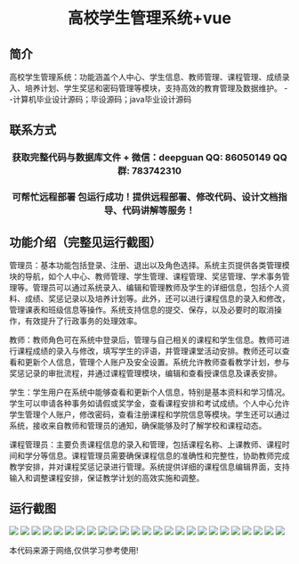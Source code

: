 <p><h1 align="center">高校学生管理系统+vue</h1></p>

## 简介
高校学生管理系统：功能涵盖个人中心、学生信息、教师管理、课程管理、成绩录入、培养计划、学生奖惩和密码管理等模块，支持高效的教育管理及数据维护。    --计算机毕业设计源码；毕设源码；java毕业设计源码


## 联系方式
<p><h3 align="center">获取完整代码与数据库文件 + 微信：deepguan QQ: 86050149 QQ群: 783742310</h3></p>
<p><h3 align="center">可帮忙远程部署 包运行成功！提供远程部署、修改代码、设计文档指导、代码讲解等服务！</h3></p>

## 功能介绍（完整见运行截图）
管理员：基本功能包括登录、注册、退出以及角色选择。系统主页提供各类管理模块的导航，如个人中心、教师管理、学生管理、课程管理、奖惩管理、学术事务管理等。管理员可以通过系统录入、编辑和管理教师及学生的详细信息，包括个人资料、成绩、奖惩记录以及培养计划等。此外，还可以进行课程信息的录入和修改，管理课表和班级信息等操作。系统支持信息的提交、保存，以及必要时的取消操作，有效提升了行政事务的处理效率。

教师：教师角色可在系统中登录后，管理与自己相关的课程和学生信息。教师可进行课程成绩的录入与修改，填写学生的评语，并管理课堂活动安排。教师还可以查看和更新个人信息，管理个人账户及安全设置。系统允许教师查看教学计划，参与奖惩记录的审批流程，并通过课程管理模块，编辑和查看授课信息及课表安排。

学生：学生用户在系统中能够查看和更新个人信息，特别是基本资料和学习情况。学生可以申请各种事务如请假或奖学金，查看课程安排和考试成绩。个人中心允许学生管理个人账户，修改密码，查看注册课程和学院信息等模块。学生还可以通过系统，接收来自教师和管理员的通知，确保能够及时了解学校和课程动态。

课程管理员：主要负责课程信息的录入和管理，包括课程名称、上课教师、课程时间和学分等信息。课程管理员需要确保课程信息的准确性和完整性，协助教师完成教学安排，并对课程奖惩记录进行管理。系统提供详细的课程信息编辑界面，支持输入和调整课程安排，保证教学计划的高效实施和调整。


## 运行截图
![](img/001.jpg)
![](img/002.jpg)
![](img/003.jpg)
![](img/004.jpg)
![](img/005.jpg)
![](img/006.jpg)
![](img/007.jpg)
![](img/008.jpg)
![](img/009.jpg)
![](img/010.jpg)
![](img/011.jpg)
![](img/012.jpg)
![](img/013.jpg)
![](img/014.jpg)
![](img/015.jpg)
![](img/016.jpg)
![](img/017.jpg)
![](img/018.jpg)
![](img/019.jpg)
![](img/020.jpg)
![](img/021.jpg)
![](img/022.jpg)
![](img/023.jpg)
![](img/024.jpg)
![](img/025.jpg)

<p>本代码来源于网络,仅供学习参考使用!</p>
